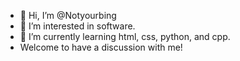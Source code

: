 - 👋 Hi, I’m @Notyourbing
- 👀 I’m interested in software.
- 🌱 I’m currently learning html, css, python, and cpp.
- Welcome to have a discussion with me!

<!---
Notyourbing/Notyourbing is a ✨ special ✨ repository because its `README.md` (this file) appears on your GitHub profile.
You can click the Preview link to take a look at your changes.
--->
